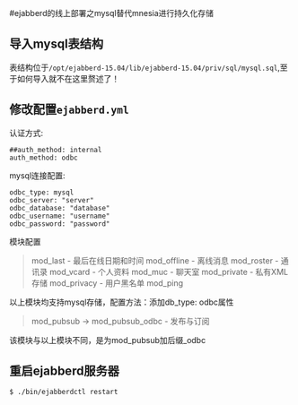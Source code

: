 #ejabberd的线上部署之mysql替代mnesia进行持久化存储

## 导入mysql表结构

表结构位于`/opt/ejabberd-15.04/lib/ejabberd-15.04/priv/sql/mysql.sql`,至于如何导入就不在这里赘述了！

## 修改配置`ejabberd.yml`

认证方式:

```
##auth_method: internal
auth_method: odbc
```

mysql连接配置:

```
odbc_type: mysql
odbc_server: "server"
odbc_database: "database"
odbc_username: "username"
odbc_password: "password"
```

模块配置

> mod_last  - 最后在线日期和时间
> mod_offline - 离线消息
> mod_roster - 通讯录
> mod_vcard - 个人资料
> mod_muc - 聊天室
> mod_private - 私有XML存储
> mod_privacy - 用户黑名单
> mod_ping

以上模块均支持mysql存储，配置方法：添加db_type: odbc属性

>mod_pubsub -> mod_pubsub_odbc - 发布与订阅

该模块与以上模块不同，是为mod_pubsub加后缀_odbc

## 重启ejabberd服务器
`
$ ./bin/ejabberdctl restart
`
